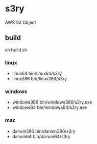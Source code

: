 # s3ry
AWS S3 Object

## build

sh build.sh

### linux

- linux64  bin/linux64/s3ry
- linux386 bin/linux386/s3ry

### windows

- windows386 bin/windows386/s3ry.exe
- windows64  bin/windows64/s3ry.exe

### mac

- darwin386 bin/darwin386/s3ry
- darwin64  bin/darwin64/s3ry
